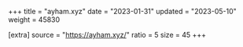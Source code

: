 +++
title = "ayham.xyz"
date = "2023-01-31"
updated = "2023-05-10"
weight = 45830

[extra]
source = "https://ayham.xyz/"
ratio = 5
size = 45
+++
